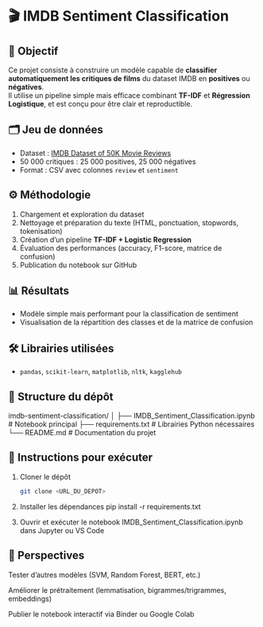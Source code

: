 # 🎬 IMDB Sentiment Classification

## 🔹 Objectif
Ce projet consiste à construire un modèle capable de **classifier automatiquement les critiques de films** du dataset IMDB en **positives** ou **négatives**.  
Il utilise un pipeline simple mais efficace combinant **TF-IDF** et **Régression Logistique**, et est conçu pour être clair et reproductible.

## 🗂️ Jeu de données
- Dataset : [IMDB Dataset of 50K Movie Reviews](https://www.kaggle.com/datasets/lakshmi25npathi/imdb-dataset-of-50k-movie-reviews)  
- 50 000 critiques : 25 000 positives, 25 000 négatives  
- Format : CSV avec colonnes `review` et `sentiment`

## ⚙️ Méthodologie
1. Chargement et exploration du dataset  
2. Nettoyage et préparation du texte (HTML, ponctuation, stopwords, tokenisation)  
3. Création d’un pipeline **TF-IDF + Logistic Regression**  
4. Évaluation des performances (accuracy, F1-score, matrice de confusion)  
5. Publication du notebook sur GitHub

## 📊 Résultats
- Modèle simple mais performant pour la classification de sentiment  
- Visualisation de la répartition des classes et de la matrice de confusion  

## 🛠️ Librairies utilisées
- `pandas`, `scikit-learn`, `matplotlib`, `nltk`, `kagglehub`

## 📂 Structure du dépôt
imdb-sentiment-classification/
│
├── IMDB_Sentiment_Classification.ipynb # Notebook principal
├── requirements.txt # Librairies Python nécessaires
└── README.md # Documentation du projet

## 📌 Instructions pour exécuter
1. Cloner le dépôt
   ```bash
   git clone <URL_DU_DEPOT>

2. Installer les dépendances
pip install -r requirements.txt

3. Ouvrir et exécuter le notebook IMDB_Sentiment_Classification.ipynb dans Jupyter ou VS Code

## 🚀 Perspectives

Tester d’autres modèles (SVM, Random Forest, BERT, etc.)

Améliorer le prétraitement (lemmatisation, bigrammes/trigrammes, embeddings)

Publier le notebook interactif via Binder ou Google Colab
